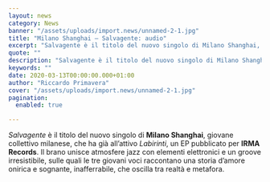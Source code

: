 ```yaml
---
layout: news
category: News
banner: "/assets/uploads/import.news/unnamed-2-1.jpg"
title: "Milano Shanghai – Salvagente: audio"
excerpt: "Salvagente è il titolo del nuovo singolo di Milano Shanghai, giovane collettivo milanese, che ha già all’attivo Labirinti, un EP pubblicato per IRMA Records. Il brano unisce atmosfere jazz con elementi elettronici e un groove irresistibile, sulle quali le tre giovani voci raccontano una storia d’amore onirica e sognante, inafferrabile, che oscilla tra realtà e [&hellip"
quote: ""
description: "Salvagente è il titolo del nuovo singolo di Milano Shanghai, giovane collettivo milanese, che ha già all’attivo Labirinti, un EP pubblicato per IRMA Records. Il brano unisce atmosfere jazz con elementi elettronici e un groove irresistibile, sulle quali le tre giovani voci raccontano una storia d’amore onirica e sognante, inafferrabile, che oscilla tra realtà e [&hellip"
keywords: ""
date: 2020-03-13T00:00:00.000+01:00
author: "Riccardo Primavera"
cover: "/assets/uploads/import.news/unnamed-2-1.jpg"
pagination:
  enabled: true

---
```


_Salvagente_ è il titolo del nuovo singolo di **Milano Shanghai**, giovane collettivo milanese, che ha già all’attivo _Labirinti_, un EP pubblicato per **IRMA** **Records**. Il brano unisce atmosfere jazz con elementi elettronici e un groove irresistibile, sulle quali le tre giovani voci raccontano una storia d’amore onirica e sognante, inafferrabile, che oscilla tra realtà e metafora.
